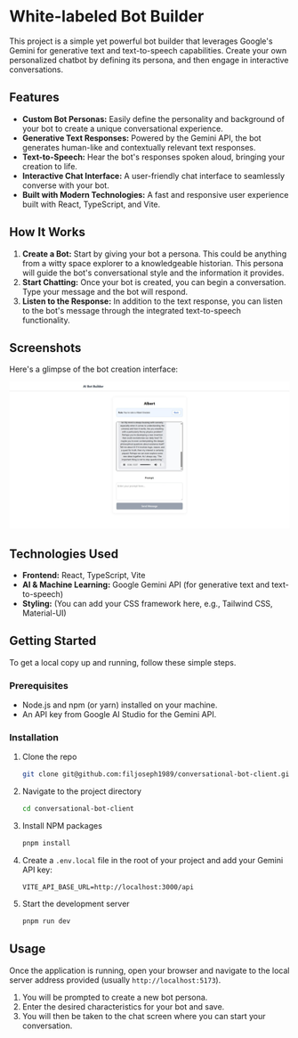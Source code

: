 # White-labeled Bot Builder

This project is a simple yet powerful bot builder that leverages Google's Gemini for generative text and text-to-speech capabilities. Create your own personalized chatbot by defining its persona, and then engage in interactive conversations.

## Features

  * **Custom Bot Personas:** Easily define the personality and background of your bot to create a unique conversational experience.
  * **Generative Text Responses:** Powered by the Gemini API, the bot generates human-like and contextually relevant text responses.
  * **Text-to-Speech:** Hear the bot's responses spoken aloud, bringing your creation to life.
  * **Interactive Chat Interface:** A user-friendly chat interface to seamlessly converse with your bot.
  * **Built with Modern Technologies:** A fast and responsive user experience built with React, TypeScript, and Vite.

## How It Works

1.  **Create a Bot:** Start by giving your bot a persona. This could be anything from a witty space explorer to a knowledgeable historian. This persona will guide the bot's conversational style and the information it provides.
2.  **Start Chatting:** Once your bot is created, you can begin a conversation. Type your message and the bot will respond.
3.  **Listen to the Response:** In addition to the text response, you can listen to the bot's message through the integrated text-to-speech functionality.

## Screenshots

Here's a glimpse of the bot creation interface:

![Bot Creation Screenshot](screenshot/Screenshot_29-6-2025_215741_localhost.jpeg)


## Technologies Used

  * **Frontend:** React, TypeScript, Vite
  * **AI & Machine Learning:** Google Gemini API (for generative text and text-to-speech)
  * **Styling:** (You can add your CSS framework here, e.g., Tailwind CSS, Material-UI)

## Getting Started

To get a local copy up and running, follow these simple steps.

### Prerequisites

  * Node.js and npm (or yarn) installed on your machine.
  * An API key from Google AI Studio for the Gemini API.

### Installation

1.  Clone the repo
    ```sh
    git clone git@github.com:filjoseph1989/conversational-bot-client.git
    ```
2.  Navigate to the project directory
    ```sh
    cd conversational-bot-client
    ```
3.  Install NPM packages
    ```sh
    pnpm install
    ```
4.  Create a `.env.local` file in the root of your project and add your Gemini API key:
    ```
    VITE_API_BASE_URL=http://localhost:3000/api
    ```
5.  Start the development server
    ```sh
    pnpm run dev
    ```

## Usage

Once the application is running, open your browser and navigate to the local server address provided (usually `http://localhost:5173`).

1.  You will be prompted to create a new bot persona.
2.  Enter the desired characteristics for your bot and save.
3.  You will then be taken to the chat screen where you can start your conversation.